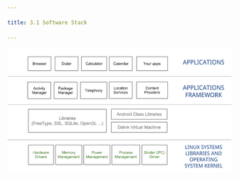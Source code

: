 ```yaml
---

title: 3.1 Software Stack

---
```





![android software stack](images/android-architecture.png)

